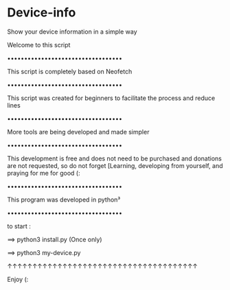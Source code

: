 # Device-info
Show your device information in a simple way

Welcome to this script

••••••••••••••••••••••••••••••••••

This script is completely based on Neofetch

••••••••••••••••••••••••••••••••••

This script was created for beginners to facilitate the process and reduce lines

••••••••••••••••••••••••••••••••••

More tools are being developed and made simpler

••••••••••••••••••••••••••••••••••

This development is free and does not need to be purchased and donations are not requested, so do not forget [Learning, developing from yourself, and praying for me for good (:

••••••••••••••••••••••••••••••••••

This program was developed in python³

••••••••••••••••••••••••••••••••••

to start :

==> python3 install.py (Once only)

==> python3 my-device.py

↑↑↑↑↑↑↑↑↑↑↑↑↑↑↑↑↑↑↑↑↑↑↑↑↑↑↑↑↑↑↑↑↑↑↑↑↑↑

Enjoy (:
